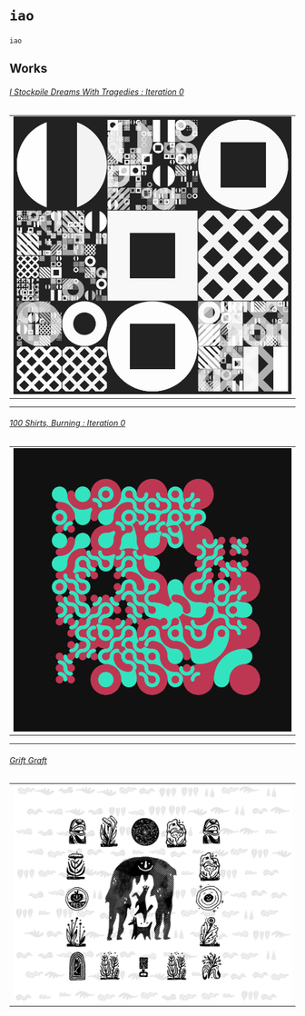 # `iao`

`iao`

Works
---

###### [I Stockpile Dreams With Tragedies : Iteration 0](https://github.com/abetusk/iao/tree/main/i-stockpile-dreams-with-tragedies_iteration-0)

| |
|---|
| [![I Stockpile Dreams With Tragedies](img/stockpile-dream-tragedies_0.png)](https://github.com/abetusk/iao/tree/main/i-stockpile-dreams-with-tragedies_iteration-0) |

---

###### [100 Shirts, Burning : Iteration 0](https://github.com/abetusk/iao/tree/main/100-shirts-burning_iteration-0)

| |
|---|
| [![100 Shirts, Burning : Iteration 0](img/100shirts_0.png)](https://github.com/abetusk/iao/tree/main/100-shirts-burning_iteration-0) |

---

###### [Grift Graft](https://github.com/abetusk/iao/tree/main/grift-graft)

| |
|---|
| [![Grift Graft](img/grift_graft_preview.png)](https://github.com/abetusk/iao/tree/main/grift-graft) |
